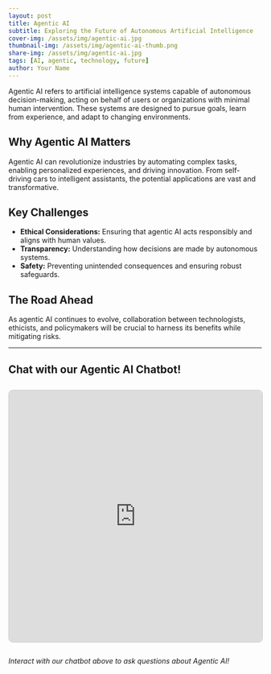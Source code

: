 ```yaml
---
layout: post
title: Agentic AI
subtitle: Exploring the Future of Autonomous Artificial Intelligence
cover-img: /assets/img/agentic-ai.jpg
thumbnail-img: /assets/img/agentic-ai-thumb.png
share-img: /assets/img/agentic-ai.jpg
tags: [AI, agentic, technology, future]
author: Your Name
---
```


Agentic AI refers to artificial intelligence systems capable of autonomous decision-making, acting on behalf of users or organizations with minimal human intervention. These systems are designed to pursue goals, learn from experience, and adapt to changing environments.

## Why Agentic AI Matters

Agentic AI can revolutionize industries by automating complex tasks, enabling personalized experiences, and driving innovation. From self-driving cars to intelligent assistants, the potential applications are vast and transformative.

## Key Challenges

- **Ethical Considerations:** Ensuring that agentic AI acts responsibly and aligns with human values.
- **Transparency:** Understanding how decisions are made by autonomous systems.
- **Safety:** Preventing unintended consequences and ensuring robust safeguards.

## The Road Ahead

As agentic AI continues to evolve, collaboration between technologists, ethicists, and policymakers will be crucial to harness its benefits while mitigating risks.

---

## Chat with our Agentic AI Chatbot!

<div style="margin: 2em 0;">
  <iframe
    src="https://your-chatbot-app-url.com"
    width="100%"
    height="500"
    style="border: 1px solid #ccc; border-radius: 8px;"
    title="Agentic AI Chatbot"
    allow="microphone; camera"
  ></iframe>
</div>

*Interact with our chatbot above to ask questions about Agentic AI!*
